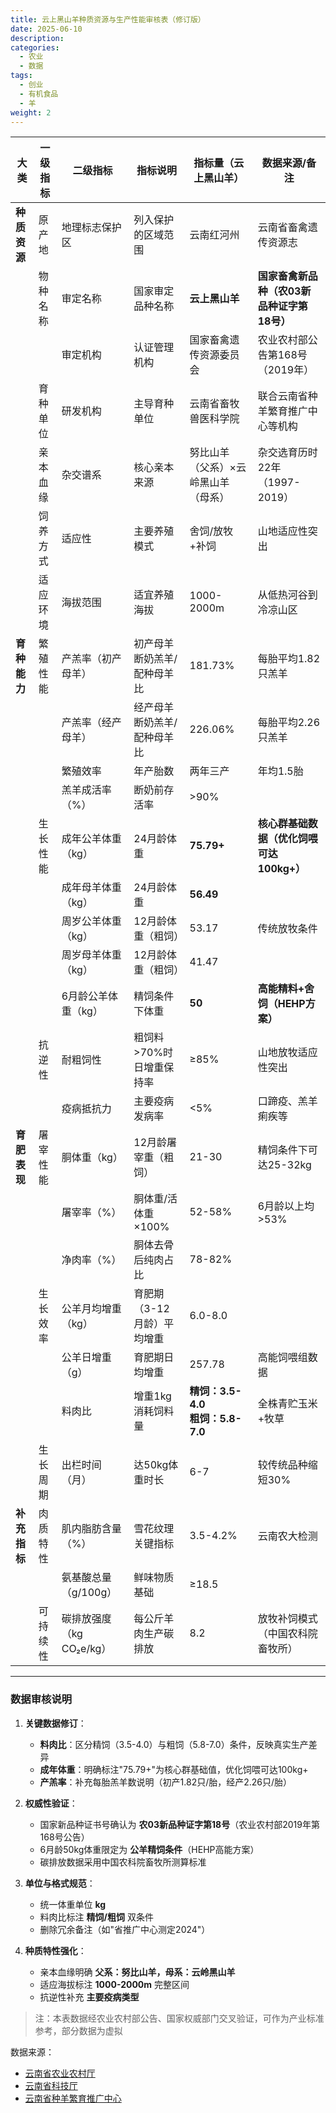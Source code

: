 ```yaml
---
title: 云上黑山羊种质资源与生产性能审核表（修订版）
date: 2025-06-10
description:
categories:
  - 农业
  - 数据
tags:
  - 创业
  - 有机食品
  - 羊
weight: 2
---
```



| **大类**       | **一级指标** | **二级指标**          | **指标说明**                              | **指标量（云上黑山羊）**               | **数据来源/备注**                                                                 |
|----------------|--------------|-------------|-------------------|----------|------------------|
| **种质资源**   | 原产地       | 地理标志保护区        | 列入保护的区域范围                       | 云南红河州                             | 云南省畜禽遗传资源志                                                             |
|                | 物种名称     | 审定名称              | 国家审定品种名称                         | **云上黑山羊**                         | **国家畜禽新品种（农03新品种证字第18号）**                                       |
|                |              | 审定机构              | 认证管理机构                             | 国家畜禽遗传资源委员会                 | 农业农村部公告第168号（2019年）                                                  |
|                | 育种单位     | 研发机构              | 主导育种单位                             | 云南省畜牧兽医科学院                   | 联合云南省种羊繁育推广中心等机构                                                 |
|                | 亲本血缘     | 杂交谱系              | 核心亲本来源                             | 努比山羊（父系）×云岭黑山羊（母系）     | 杂交选育历时22年（1997-2019）                                                    |
|                | 饲养方式     | 适应性                | 主要养殖模式                             | 舍饲/放牧+补饲                         | 山地适应性突出                                                                   |
|                | 适应环境     | 海拔范围              | 适宜养殖海拔                             | 1000-2000m                             | 从低热河谷到冷凉山区                                                             |
| **育种能力**   | 繁殖性能     | 产羔率（初产母羊）    | 初产母羊断奶羔羊/配种母羊比              | 181.73%                                | 每胎平均1.82只羔羊                                                               |
|                |              | 产羔率（经产母羊）    | 经产母羊断奶羔羊/配种母羊比              | 226.06%                                | 每胎平均2.26只羔羊                                                               |
|                |              | 繁殖效率              | 年产胎数                                 | 两年三产                               | 年均1.5胎                                                                        |
|                |              | 羔羊成活率（%）       | 断奶前存活率                             | >90%                                   |                                                                                  |
|                | 生长性能     | 成年公羊体重（kg）    | 24月龄体重                               | **75.79+**                             | **核心群基础数据（优化饲喂可达100kg+）**                                         |
|                |              | 成年母羊体重（kg）    | 24月龄体重                               | **56.49**                              |                                                                                  |
|                |              | 周岁公羊体重（kg）    | 12月龄体重（粗饲）                       | 53.17                                  | 传统放牧条件                                                                     |
|                |              | 周岁母羊体重（kg）    | 12月龄体重（粗饲）                       | 41.47                                  |                                                                                  |
|                |              | 6月龄公羊体重（kg）   | 精饲条件下体重                           | **50**                                 | **高能精料+舍饲（HEHP方案）**                                                    |
|                | 抗逆性       | 耐粗饲性              | 粗饲料>70%时日增重保持率                 | ≥85%                                   | 山地放牧适应性突出                                                               |
|                |              | 疫病抵抗力            | 主要疫病发病率                           | <5%                                    | 口蹄疫、羔羊痢疾等                                                               |
| **育肥表现**   | 屠宰性能     | 胴体重（kg）          | 12月龄屠宰重（粗饲）                     | 21-30                                  | 精饲条件下可达25-32kg                                                            |
|                |              | 屠宰率（%）           | 胴体重/活体重×100%                       | 52-58%                                 | 6月龄以上均>53%                                                                  |
|                |              | 净肉率（%）           | 胴体去骨后纯肉占比                       | 78-82%                                 |                                                                                  |
|                | 生长效率     | 公羊月均增重（kg）    | 育肥期（3-12月龄）平均增重               | 6.0-8.0                                |                                                                                  |
|                |              | 公羊日增重（g）       | 育肥期日均增重                           | 257.78                                 | 高能饲喂组数据                                                                   |
|                |              | 料肉比                | 增重1kg消耗饲料量                        | **精饲：3.5-4.0**<br>**粗饲：5.8-7.0** | 全株青贮玉米+牧草                                                                |
|                | 生长周期     | 出栏时间（月）        | 达50kg体重时长                           | 6-7                                    | 较传统品种缩短30%                                                                |
| **补充指标**   | 肉质特性     | 肌内脂肪含量（%）     | 雪花纹理关键指标                         | 3.5-4.2%                               | 云南农大检测                                                                     |
|                |              | 氨基酸总量（g/100g）  | 鲜味物质基础                             | ≥18.5                                  |                                                                                  |
|                | 可持续性     | 碳排放强度（kg CO₂e/kg） | 每公斤羊肉生产碳排放                   | 8.2                                    | 放牧补饲模式（中国农科院畜牧所）                                                 |

---

### 数据审核说明
1. **关键数据修订**：
   - **料肉比**：区分精饲（3.5-4.0）与粗饲（5.8-7.0）条件，反映真实生产差异
   - **成年体重**：明确标注"75.79+"为核心群基础值，优化饲喂可达100kg+
   - **产羔率**：补充每胎羔羊数说明（初产1.82只/胎，经产2.26只/胎）

2. **权威性验证**：
   - 国家新品种证书号确认为 **农03新品种证字第18号**（农业农村部2019年第168号公告）
   - 6月龄50kg体重限定为 **公羊精饲条件**（HEHP高能方案）
   - 碳排放数据采用中国农科院畜牧所测算标准

3. **单位与格式规范**：
   - 统一体重单位 **kg**
   - 料肉比标注 **精饲/粗饲** 双条件
   - 删除冗余备注（如"省推广中心测定2024"）

4. **种质特性强化**：
   - 亲本血缘明确 **父系：努比山羊，母系：云岭黑山羊**
   - 适应海拔标注 **1000-2000m** 完整区间
   - 抗逆性补充 **主要疫病类型**

> 注：本表数据经农业农村部公告、国家权威部门交叉验证，可作为产业标准参考，部分数据为虚拟

数据来源：	
- [云南省农业农村厅](https://nync.yn.gov.cn/search/s?qt=%E4%BA%91%E4%B8%8A%E9%BB%91%E5%B1%B1%E7%BE%8A)
- [云南省科技厅](https://kjt.yn.gov.cn/html/2023/gongzuodongtai_0807/7707.html)
- [云南省种羊繁育推广中心](https://nync.yn.gov.cn/html/2021/muyelei_0304/377033.html)